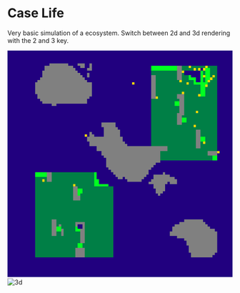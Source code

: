 Case Life
=========
Very basic simulation of a ecosystem. Switch between 2d and 3d rendering with the 2 and 3 key.

![2d](https://github.com/rene-scheepers/case-life/blob/master/documentation/screenshot%202d%20rendering.png)
![3d](https://raw.github.com/rene-scheepers/case-life/master/documentation/screenshot%203d%20rendering.png)
